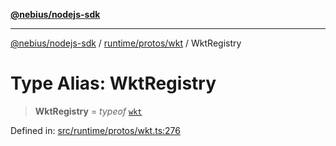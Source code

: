 [**@nebius/nodejs-sdk**](../../../../README.md)

---

[@nebius/nodejs-sdk](../../../../README.md) / [runtime/protos/wkt](../README.md) / WktRegistry

# Type Alias: WktRegistry

> **WktRegistry** = _typeof_ [`wkt`](../variables/wkt.md)

Defined in: [src/runtime/protos/wkt.ts:276](https://github.com/nebius/nodejs-sdk/blob/b305f8e478cb0251c26d73900b264b3bd9a5cc58/src/runtime/protos/wkt.ts#L276)

